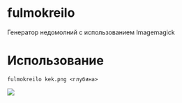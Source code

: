 # fulmokreilo
Генератор недомолний с использованием Imagemagick  

# Использование

`fulmokreilo kek.png <глубина>`

![](https://i.imgur.com/r57p1r1.gif)
